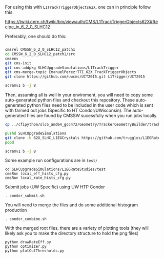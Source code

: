 For using this with `L1TrackTriggerObjects62X`, one can in principle follow this:

https://twiki.cern.ch/twiki/bin/viewauth/CMS/L1TrackTriggerObjects62X#Recipe_in_6_2_0_SLHC12

Preferably, one should do this:
```bash

cmsrel CMSSW_6_2_0_SLHC12_patch1
cd CMSSW_6_2_0_SLHC12_patch1/src
cmsenv
git cms-init
git cms-addpkg SLHCUpgradeSimulations/L1TrackTrigger
git cms-merge-topic EmanuelPerez:TTI_62X_TrackTriggerObjects
git clone https://github.com/uwcms/UCT2015.git L1Trigger/UCT2015

scramv1 b -j 8

```
Then, assuming all is well in your enviroment, you will need to copy some auto-generated python files and checkout this repository.  These auto-generated python files need to be included in the user code which is sent with farmed out jobs (Specific to HT Condor/UWisconsin).  The auto-generated files are found by CMSSW sucessfully when you run jobs locally.

```bash
cp ../cfipython/slc6_amd64_gcc472/Geometry/TrackerGeometryBuilder/tracker*.py Geometry/TrackerGeometryBuilder/python/ 

pushd SLHCUpgradeSimulations
git clone -b 62X_SLHC_L1EGCrystals https://github.com/truggles/L1EGRateStudies.git
popd

scramv1 b -j 8
```

Some example run configurations are in `test/`

```
cd SLHCUpgradeSimulations/L1EGRateStudies/test
cmsRun local_eff_hists_cfg.py
cmsRun local_rate_hists_cfg.py
```

Submit jobs (UW Specific) using UW HTP Condor
```
. condor_submit.sh
```
You will need to merge the files and do some additional histogram production
```
. condor_combine.sh
```
With the merged root files, there are a variety of plotting tools (they will likely ask you to make the directory structure to hold the png files)
```
python drawRateEff.py
python optimizer.py
python plotCutThresholds.py
```



